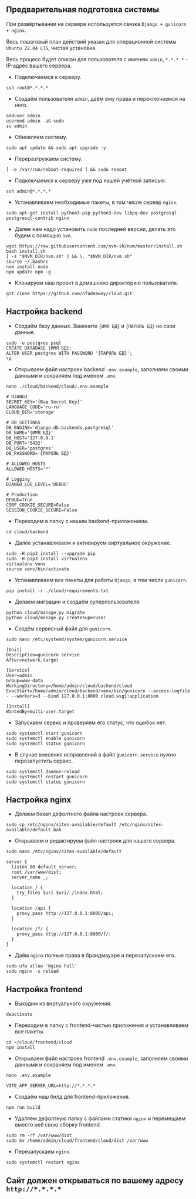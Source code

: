 ## Предварительная подготовка системы

При развёртывании на сервере используется связка `Django + gunicorn + nginx`.

Весь пошаговый план действий указан для операционной системы `Ubuntu 22.04 LTS`, чистая установка.

Весь процесс будет описан для пользователя с именем `admin`, `*.*.*.*` - IP-адрес вашего сервера. 

- Подключаемся к серверу.

`ssh root@*.*.*.*`

- Создаём пользователя `admin`, даём ему права и переключаемся на него.
```
adduser admin
usermod admin -aG sudo
su admin
```
- Обновляем систему.

`sudo apt update && sudo apt upgrade -y`

- Переразгружаем систему.

`[ -e /var/run/reboot-required ] && sudo reboot`

- Подключаемся к серверу уже под нашей учётной записью.

`ssh admin@*.*.*.*`

- Устанавливаем необходимые пакеты, в том числе сервер `nginx`.

`sudo apt-get install python3-pip python3-dev libpq-dev postgresql postgresql-contrib nginx`

- Далее нам надо установить `node` последней версии, делать это будем с помощью `nvm`.

```
wget https://raw.githubusercontent.com/nvm-sh/nvm/master/install.sh
bash install.sh
[ -s "$NVM_DIR/nvm.sh" ] && \. "$NVM_DIR/nvm.sh"
source ~/.bashrc
nvm install node
npm update npm -g
```

- Клонируем наш проект в домашнюю директорию пользователя.

`git clone https://github.com/nfadeaway/cloud.git`

## Настройка backend

- Создаём базу данных. Замените `{ИМЯ БД}` и `{ПАРОЛЬ БД}` на свои данные.

```
sudo -u postgres psql
CREATE DATABASE {ИМЯ БД};
ALTER USER postgres WITH PASSWORD '{ПАРОЛЬ БД}';
\q
```
- Открываем файл настроек backend `.env.example`, заполняем своими данными и сохраняем под именем `.env`.

`nano ./cloud/backend/cloud/.env.example`

```
# DJANGO
SECRET_KEY='{Ваш Secret Key}'
LANGUAGE_CODE='ru-ru'
CLOUD_DIR='storage'

# DB SETTINGS
DB_ENGINE='django.db.backends.postgresql'
DB_NAME='{ИМЯ БД}'
DB_HOST='127.0.0.1'
DB_PORT='5432'
DB_USER='postgres'
DB_PASSWORD='{ПАРОЛЬ БД}'

# ALLOWED_HOSTS
ALLOWED_HOSTS='*'

# Logging
DJANGO_LOG_LEVEL='DEBUG'

# Production
DEBUG=True
CSRF_COOKIE_SECURE=False
SESSION_COOKIE_SECURE=False
```

- Переходим в папку с нашим backend-приложением.

`cd cloud/backend`

- Далее устанавливаем и активируем виртуальное окружение.

```
sudo -H pip3 install --upgrade pip
sudo -H pip3 install virtualenv
virtualenv venv
source venv/bin/activate
```

- Устанавливаем все пакеты для работы `Django`, в том числе `gunicorn`.

`pip install -r ./cloud/requirements.txt`

- Делаем миграции и создаём суперпользователя.

```
python cloud/manage.py migrate
python cloud/manage.py createsuperuser
```

- Создём сервисный файл для `gunicorn`.

`sudo nano /etc/systemd/system/gunicorn.service`

```
[Unit]
Description=gunicorn service
After=network.target

[Service]
User=admin
Group=www-data
WorkingDirectory=/home/admin/cloud/backend/cloud
ExecStart=/home/admin/cloud/backend/venv/bin/gunicorn --access-logfile - --workers=3 --bind 127.0.0.1:8000 cloud.wsgi:application

[Install]
WantedBy=multi-user.target
```

- Запускаем сервис и проверяем его статус, что ошибок нет.

```
sudo systemctl start gunicorn
sudo systemctl enable gunicorn
sudo systemctl status gunicorn
```

- В случае внесения исправлений в файл `gunicorn.service` нужно перезапустить сервис.

```
sudo systemctl daemon-reload
sudo systemctl restart gunicorn
sudo systemctl status gunicorn
```

## Настройка nginx

- Делаем бекап дефолтного файла настроек сервера.

`sudo cp /etc/nginx/sites-available/default /etc/nginx/sites-available/default.bak`

- Открываем и редактируем файл настроек для нашего сервера.

`sudo nano /etc/nginx/sites-available/default`

```
server {
  listen 80 default_server;
  root /var/www/dist;
  server_name _;

  location / {
    try_files $uri $uri/ /index.html;
  }

  location /api {
    proxy_pass http://127.0.0.1:8000/api;
  }

  location /f/ {
    proxy_pass http://127.0.0.1:8000/f/;
  }
}
```

- Даём `nginx` полные права в брандмауэре и перезапускаем его.

```
sudo ufw allow 'Nginx Full'
sudo nginx -s reload
```

## Настройка frontend

- Выходим из виртуального окружения.

`deactivate`

- Переходим в папку с frontend-частью приложения и устанавливаем все пакеты.

```
cd ~/cloud/frontend/cloud
npm install
```

- Открываем файл настроек frontend `.env.example`, заполняем своими данными и сохраняем под именем `.env`.

`nano .env.example`

`VITE_APP_SERVER_URL=http://*.*.*.*`

- Создаём наш билд для frontend-приложения.

`npm run build`

- Удаляем дефолтную папку с файлами статики `nginx` и перемещаем вместо неё свою сборку frontend.

```
sudo rm -rf /var/www/dist
sudo mv /home/admin/cloud/frontend/cloud/dist /var/www
```
- Перезапускаем `nginx`.

`sudo systemctl restart nginx`

## Сайт должен открываться по вашему адресу `http://*.*.*.*`